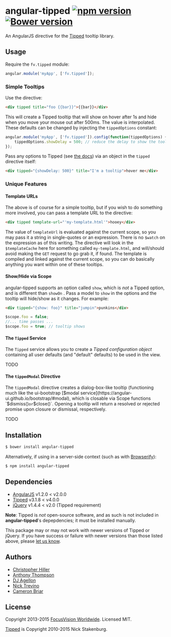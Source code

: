 # angular-tipped [![npm version](https://badge.fury.io/js/angular-tipped.svg)](http://badge.fury.io/js/angular-tipped) [![Bower version](https://badge.fury.io/bo/angular-tipped.svg)](http://badge.fury.io/bo/angular-tipped)

An AngularJS directive for the [Tipped](http://projects.nickstakenburg.com/tipped) tooltip library.

## Usage

Require the `fv.tipped` module:

```javascript
angular.module('myApp', ['fv.tipped']);
```

### Simple Tooltips

Use the directive:

```html
<div tipped title="foo {{bar}}">{{bar}}</div>
```

This will create a Tipped tooltip that will show on hover after 1s and hide when you move your mouse out after 500ms.  The value is interpolated.  These defaults can be changed by injecting the `tippedOptions` constant:

```javascript
angular.module('myApp', ['fv.tipped']).config(function(tippedOptions) {
    tippedOptions.showDelay = 500; // reduce the delay to show the tooltip to 500ms.
});
```

Pass any options to Tipped (see [the docs](http://projects.nickstakenburg.com/tipped/documentation)) via an object in the `tipped` directive itself:

```html
<div tipped="{showDelay: 500}" title="I'm a tooltip">hover me</div>
```

### Unique Features
 
#### Template URLs 
 
The above is of course for a simple tooltip, but if you wish to do something more involved, you can pass a template URL to the directive:

```html
<div tipped template-url="'my-template.html'">hooey</div>
```

The value of `templateUrl` is evaluated against the current scope, so you may pass it a string in single-quotes or an expression.  There is no `$watch` on the expression as of this writing.  The directive will look in the `$templateCache` here for something called `my-template.html`, and will/should avoid making the `GET` request to go grab it, if found.  The template is compiled and linked against the current scope, so you can do basically anything you want within one of these tooltips.

#### Show/Hide via Scope

angular-tipped supports an option called `show`, which is *not* a Tipped option, and is different than `showOn` .  Pass a model to `show` in the options and the tooltip will hide/show as it changes.  For example:

```html
<div tipped="{show: foo}" title="jumpin">punkins</div>
```

```javascript
$scope.foo = false;
//... time passes ...
$scope.foo = true; // tooltip shows
```

#### The `Tipped` Service

The `Tipped` service allows you to create a *Tipped configuration object* containing all user defaults (and "default" defaults) to be used in the view.  
 
TODO

#### 

#### The `tippedModal` Directive

The `tippedModal` directive creates a dialog-box-like tooltip (functioning much like the ui-bootstrap [$modal service](https://angular-ui.github.io/bootstrap/#modal), which is closable via Scope functions `$dismiss()` or `$close()`.  Opening a tooltip will return a resolved or rejected promise upon closure or dismissal, respectively.

TODO

## Installation

```sh
$ bower install angular-tipped
```

Alternatively, if using in a server-side context (such as with [Browserify](http://browserify.org)):

```sh
$ npm install angular-tipped
```

## Dependencies

- [AngularJS](http://angularjs.org) v1.2.0 < v2.0.0
- [Tipped](http://projects.nickstakenburg.com/tipped) v3.1.8 < v4.0.0
- [jQuery](http://jquery.com) v1.4.4 < v2.0 (Tipped requirement)

**Note**: Tipped is *not* open-source software, and as such is not included in **angular-tipped**'s depepdencies; it must be installed manually.

This package may or may not work with newer versions of Tipped or jQuery.  If you have success or failure with newer versions than those listed above, please [let us know](https://github.com/decipherinc/angular-tipped/issues).
 
## Authors

- [Christopher Hiller](https://github.com/boneskull)
- [Anthony Thompson](https://github.com/vercasson)
- [DJ Agellon](https://github.com/dagellon)
- [Nick Trevino](https://github.com/hyperlisk)
- [Cameron Briar](https://github.com/cameronbriar)

## License

Copyright 2013-2015 [FocusVision Worldwide](http://www.focusvision.com).  Licensed MIT.

[Tipped](http://www.tippedjs.com) is Copyright 2010-2015 Nick Stakenburg. 
